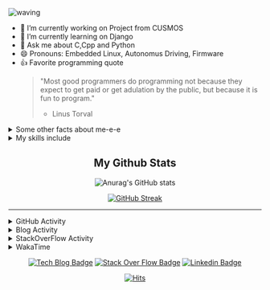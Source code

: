 ![waving](https://capsule-render.vercel.app/api?type=waving&height=200&text=Hi!%20I'm%20Jihun.&fontAlign=70&fontAlignY=40&color=gradient)

- 🔭 I’m currently working on Project from CUSMOS
- 🌱 I’m currently learning on Django
- 💬 Ask me about C,Cpp and Python
- 😄 Pronouns: Embedded Linux, Autonomus Driving, Firmware
- 👍 Favorite programming quote
  > "Most good programmers do programming not because they expect to get paid or get adulation by the public, but because it is fun to program."
  > - Linus Torval

<details>
  <summary>Some other facts about me-e-e</summary>
  <br>
  <div align=center>

  ## Github Profile Trophy
  [![trophy](https://github-profile-trophy.vercel.app/?username=JihunDev&theme=onedark&row=2&column=4&margin-w=10&margin-h=10)](https://github.com/ryo-ma/github-profile-trophy)
  
  ## StackOverFlow
  [![Jihun StackOverflow](https://github-readme-stackoverflow.vercel.app/?userID=5311181&theme=dark)](https://stackoverflow.com/users/5311181/jihun-kim)

  ## Codewars
  ![Codewars Rank](https://www.codewars.com/users/JihunDev/badges/large)
  
  ## Codersrank.io
  <a href="https://profile.codersrank.io/user/jihundev">
    <img width="494px" src="https://cr-ss-service.azurewebsites.net/api/ScreenShot?widget=summary&username=jihundev&layout=horizontal&badges=3&show-avatar=true&min-width=494px&branding=false&style=--bg-color:%23fff;--border:1px%20solid%23e4e2e2;--border-radius:4px;--header-padding:20px;--header-bg-color:%232f80ed;--name-font-size:18px;--name-font-weight:bold;--rank-font-size:14px;--preloader-color:%232f80ed;--badges-padding:20px;--badge-box-shadow:none;--badge-border:1px%20solid%23e4e2e2;--badge-rank-font-size:12px;--badge-location-font-size:12px;--badge-padding:10px;--badge-margin:10px;--badge-icon-size:16px;--badge-technology-font-size:14px;--badge-technology-font-weight:normal)" />
  </a>

  </div>
</details>

<details>
  <summary>My skills include</summary>
  <br>
  <div align=center>
  
  ## Most Used Language
  ![Top Langs](https://github-readme-stats.vercel.app/api/top-langs/?username=JihunDev&layout=compact)
  
  ## My Skills
  
  ### Language
  <img src="https://raw.githubusercontent.com/devicons/devicon/master/icons/embeddedc/embeddedc-original-wordmark.svg" alt="embeddedc" width="40" height="40" />
  <img src="https://raw.githubusercontent.com/devicons/devicon/master/icons/c/c-original.svg" alt="c" width="40" height="40" />
  <img src="https://raw.githubusercontent.com/devicons/devicon/master/icons/cplusplus/cplusplus-original.svg" alt="cplusplus" width="40" height="40" />
  <img src="https://raw.githubusercontent.com/devicons/devicon/master/icons/java/java-original.svg" alt="java" width="40" height="40" />
  <img src="https://raw.githubusercontent.com/devicons/devicon/master/icons/python/python-original.svg" alt="python" width="40" height="40" />
  <img src="https://raw.githubusercontent.com/devicons/devicon/master/icons/swift/swift-original.svg" alt="swift" width="40" height="40" />
  <img src="https://raw.githubusercontent.com/devicons/devicon/master/icons/android/android-original.svg" alt="android" width="40" height="40" />
  <img src="https://raw.githubusercontent.com/devicons/devicon/master/icons/html5/html5-original.svg" alt="html5" width="40" height="40" />
  <img src="https://raw.githubusercontent.com/devicons/devicon/master/icons/css3/css3-original.svg" alt="css3" width="40" height="40" />
  <img src="https://raw.githubusercontent.com/devicons/devicon/master/icons/javascript/javascript-original.svg" alt="javascript" width="40" height="40" />
  <img src="https://raw.githubusercontent.com/devicons/devicon/master/icons/graphql/graphql-plain.svg" alt="graphql" width="40" height="40" />
  <img src="https://raw.githubusercontent.com/devicons/devicon/master/icons/markdown/markdown-original.svg" alt="markdown" width="40" height="40" />

  ### Framework & Library
  <img src="https://raw.githubusercontent.com/devicons/devicon/master/icons/flask/flask-original.svg" alt="flask" width="40" height="40" />
  <img src="https://raw.githubusercontent.com/devicons/devicon/master/icons/django/django-original.svg" alt="django" width="40" height="40" />
  <img src="https://raw.githubusercontent.com/devicons/devicon/master/icons/jquery/jquery-original.svg" alt="jquery" width="40" height="40" />
  <img src="https://raw.githubusercontent.com/devicons/devicon/master/icons/tailwindcss/tailwindcss-plain.svg" alt="tailwindcss" width="40" height="40" />
  <img src="https://raw.githubusercontent.com/devicons/devicon/master/icons/tensorflow/tensorflow-original.svg" alt="tensorflow" width="40" height="40" />
  <img src="https://raw.githubusercontent.com/devicons/devicon/master/icons/electron/electron-original.svg" alt="electron" width="40" height="40" />
  <img src="https://raw.githubusercontent.com/devicons/devicon/master/icons/numpy/numpy-original.svg" alt="numpy" width="40" height="40" />

  ### Databases
  <img src="https://raw.githubusercontent.com/devicons/devicon/master/icons/mysql/mysql-original.svg" alt="mysql" width="40" height="40" />
  <img src="https://raw.githubusercontent.com/get-icon/geticon/master/icons/mariadb.svg" alt="mariadb" width="40" height="40" />
  <img src="https://raw.githubusercontent.com/devicons/devicon/master/icons/postgresql/postgresql-original.svg" alt="postgresql" width="40" height="40" />
  <img src="https://raw.githubusercontent.com/devicons/devicon/master/icons/oracle/oracle-original.svg" alt="oracle" width="40" height="40" />

  ### Cloud Servers
  <img src="https://raw.githubusercontent.com/devicons/devicon/master/icons/googlecloud/googlecloud-original.svg" alt="googlecloudservices" width="40" height="40" />
  <img src="https://raw.githubusercontent.com/get-icon/geticon/master/icons/aws.svg" alt="aws" width="40" height="40" />
  <img src="https://raw.githubusercontent.com/devicons/devicon/master/icons/azure/azure-original.svg" alt="azure" width="40" height="40" />
  <img src="https://raw.githubusercontent.com/devicons/devicon/master/icons/heroku/heroku-original.svg" alt="heroku" width="40" height="40" />

  ### OS
  <img src="https://raw.githubusercontent.com/devicons/devicon/master/icons/apple/apple-original.svg" alt="apple" width="40" height="40" />
  <img src="https://raw.githubusercontent.com/devicons/devicon/master/icons/ubuntu/ubuntu-plain.svg" alt="ubuntu" width="40" height="40" />

  ### IDE & Tools
  <img src="https://raw.githubusercontent.com/devicons/devicon/master/icons/vim/vim-original.svg" alt="vim" width="40" height="40" />
  <img src="https://raw.githubusercontent.com/devicons/devicon/master/icons/vscode/vscode-original.svg" alt="vscode" width="40" height="40" />
  <img src="https://raw.githubusercontent.com/devicons/devicon/master/icons/visualstudio/visualstudio-plain.svg" alt="visualstudio" width="40" height="40" />
  <img src="https://raw.githubusercontent.com/devicons/devicon/master/icons/jupyter/jupyter-original.svg" alt="jupyter" width="40" height="40" />
  <img src="https://raw.githubusercontent.com/devicons/devicon/master/icons/matlab/matlab-original.svg" alt="matlab" width="40" height="40" />
  <img src="https://raw.githubusercontent.com/devicons/devicon/master/icons/labview/labview-original-wordmark.svg" alt="labview" width="40" height="40" />
  <img src="https://raw.githubusercontent.com/devicons/devicon/master/icons/git/git-original.svg" alt="git" width="40" height="40" />
  <img src="https://raw.githubusercontent.com/devicons/devicon/master/icons/docker/docker-original.svg" alt="docker" width="40" height="40" />

  ### Business tools
  <img src="https://raw.githubusercontent.com/devicons/devicon/master/icons/google/google-original.svg" alt="google" width="40" height="40" />
  <img src="https://raw.githubusercontent.com/devicons/devicon/master/icons/github/github-original.svg" alt="github" width="40" height="40" />
  <img src="https://raw.githubusercontent.com/devicons/devicon/master/icons/gitlab/gitlab-original.svg" alt="gitlab" width="40" height="40" />
  <img src="https://raw.githubusercontent.com/get-icon/geticon/master/icons/atlassian.svg" alt="atlassian" width="40" height="40" />  
  <img src="https://raw.githubusercontent.com/devicons/devicon/master/icons/jira/jira-original.svg" alt="jira" width="40" height="40" />
  <img src="https://raw.githubusercontent.com/devicons/devicon/master/icons/figma/figma-original.svg" alt="figma" width="40" height="40" />
  <img src="https://raw.githubusercontent.com/devicons/devicon/master/icons/slack/slack-original.svg" alt="slack" width="40" height="40" />
  </div>
</details>

<h2 align="center">My Github Stats</h2>
  <div align=center>

  ![Anurag's GitHub stats](https://github-readme-stats.vercel.app/api?username=JihunDev&theme=dark&show_icons=true)
  
  [![GitHub Streak](https://github-readme-streak-stats.herokuapp.com?user=JihunDev&theme=dark&hide_border=true)](https://git.io/streak-stats)

  </div>

---

<details>
  <summary>GitHub Activity</summary>
  <br>

<!--RECENT_ACTIVITY:start-->
1. ⭐ Starred [MonitorControl/MonitorControl](https://github.com/MonitorControl/MonitorControl)
2. ⭐ Starred [jyguyomarch/awesome-productivity](https://github.com/jyguyomarch/awesome-productivity)
3. 
4. 
5. 
6. 
7. 
8. 
9. 
10. 
<!--RECENT_ACTIVITY:end-->

<!--RECENT_ACTIVITY:last_update-->
Last Updated: Sunday, September 19th, 2021, 7:04:57 AM
<!--RECENT_ACTIVITY:last_update_end-->
  
</details>
  
<details>
  <summary>Blog Activity</summary>
  <br>

<!-- BLOG-POST-LIST:START -->
- [ROS Mater, Slave Setting](https://jihundev.github.io/posts/ROS_mater_lsave_setting/)
- [자주 쓰는 Git Command](https://jihundev.github.io/posts/Frequently_used_git_command/)
- [Vim 명령어](https://jihundev.github.io/posts/Command-Vim/)
- [Binary, Grayscale, Color](https://jihundev.github.io/posts/Reference-Binary_Grayscale_Color/)
<!-- BLOG-POST-LIST:END -->

</details>

<details>
  <summary>StackOverFlow Activity</summary>
  <br>
 
<!-- STACKOVERFLOW:START -->
- [Comment by Jihun Kim on Car speed measurement using 3-axis accelerometer](https://stackoverflow.com/questions/59171821/car-speed-measurement-using-3-axis-accelerometer/59843250#59843250)
- [Answer by Jihun Kim for dspic33ev Doesn't work after changing pin number](https://stackoverflow.com/questions/59421621/dspic33ev-doesnt-work-after-changing-pin-number/59448909#59448909)
- [dspic33ev Doesn't work after changing pin number](https://stackoverflow.com/questions/59421621/dspic33ev-doesnt-work-after-changing-pin-number)
- [Car speed measurement using 3-axis accelerometer](https://stackoverflow.com/questions/59171821/car-speed-measurement-using-3-axis-accelerometer)
<!-- STACKOVERFLOW:END -->
    
</details>

<details>
  <summary>WakaTime</summary>
  <br>
 
<!--START_SECTION:waka-->
**🐱 My Github Data** 

> 🏆 1,133 Contributions in the Year 2021
 > 
> 📦 1.2 MB Used in Github's Storage 
 > 
> 💼 Opted to Hire
 > 
> 📜 41 Public Repositories 
 > 
> 🔑 22 Private Repositories  
 > 
**I'm an Early 🐤** 

```text
🌞 Morning    53 commits     ███░░░░░░░░░░░░░░░░░░░░░░   12.1% 
🌆 Daytime    197 commits    ███████████░░░░░░░░░░░░░░   44.98% 
🌃 Evening    136 commits    ███████░░░░░░░░░░░░░░░░░░   31.05% 
🌙 Night      52 commits     ███░░░░░░░░░░░░░░░░░░░░░░   11.87%

```
📅 **I'm Most Productive on Friday** 

```text
Monday       53 commits     ███░░░░░░░░░░░░░░░░░░░░░░   12.1% 
Tuesday      76 commits     ████░░░░░░░░░░░░░░░░░░░░░   17.35% 
Wednesday    45 commits     ██░░░░░░░░░░░░░░░░░░░░░░░   10.27% 
Thursday     68 commits     ████░░░░░░░░░░░░░░░░░░░░░   15.53% 
Friday       80 commits     ████░░░░░░░░░░░░░░░░░░░░░   18.26% 
Saturday     68 commits     ████░░░░░░░░░░░░░░░░░░░░░   15.53% 
Sunday       48 commits     ██░░░░░░░░░░░░░░░░░░░░░░░   10.96%

```


📊 **This Week I Spent My Time On** 

```text
⌚︎ Time Zone: Asia/Seoul

💬 Programming Languages: 
HTML                     7 hrs 10 mins       █████████████░░░░░░░░░░░░   52.14% 
Python                   6 hrs 33 mins       ████████████░░░░░░░░░░░░░   47.67% 
JavaScript               1 min               ░░░░░░░░░░░░░░░░░░░░░░░░░   0.19%

🔥 Editors: 
VS Code                  13 hrs 45 mins      █████████████████████████   100.0%

🐱‍💻 Projects: 
cusMe_web                13 hrs 43 mins      █████████████████████████   99.7% 
instagram                2 mins              ░░░░░░░░░░░░░░░░░░░░░░░░░   0.27% 
Unknown Project          0 secs              ░░░░░░░░░░░░░░░░░░░░░░░░░   0.04%

💻 Operating System: 
Mac                      13 hrs 45 mins      █████████████████████████   100.0%

```

**I Mostly Code in C** 

```text
C                        12 repos            ██████░░░░░░░░░░░░░░░░░░░   23.53% 
Java                     10 repos            █████░░░░░░░░░░░░░░░░░░░░   19.61% 
C++                      7 repos             ███░░░░░░░░░░░░░░░░░░░░░░   13.73% 
Python                   7 repos             ███░░░░░░░░░░░░░░░░░░░░░░   13.73% 
JavaScript               5 repos             ██░░░░░░░░░░░░░░░░░░░░░░░   9.8%

```



 Last Updated on 18/09/2021
<!--END_SECTION:waka-->
    
</details>

<div align="center">

  [![Tech Blog Badge](http://img.shields.io/badge/-Tech%20blog-black?style=flat-square&logo=github&link=https://jihundev.github.io/)](https://jihundev.github.io/)
  [![Stack Over Flow Badge](http://img.shields.io/badge/-StackOverFlow-FE7A16?style=flat-square&logo=stackoverflow&logoColor=white&link=https://stackoverflow.com/users/5311181/jihun-kim?tab=profile)](https://stackoverflow.com/users/5311181/jihun-kim?tab=profile)
  [![Linkedin Badge](https://img.shields.io/badge/-LinkedIn-blue?style=flat-square&logo=Linkedin&logoColor=white&link=https://www.linkedin.com/in/jihun-kim/)](https://www.linkedin.com/in/jihun-kim/) 

</div>

<div align="center">  
  
  [![Hits](https://hits.seeyoufarm.com/api/count/incr/badge.svg?url=https%3A%2F%2Fgithub.com%2FJihunDev)](https://hits.seeyoufarm.com)

</div>
